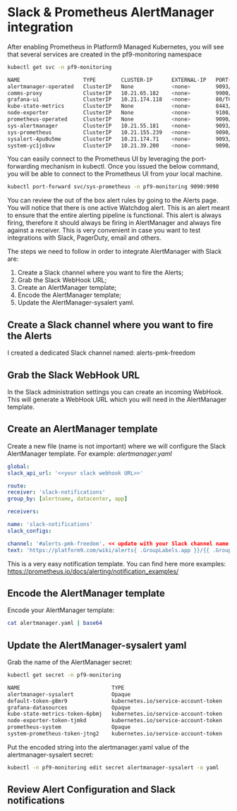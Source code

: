 # Slack & Prometheus AlertManager integration

After enabling Prometheus in Platform9 Managed Kubernetes, you will see that several services are created in the pf9-monitoring namespace
```bash
kubectl get svc -n pf9-monitoring
```
```bash
NAME                    TYPE        CLUSTER-IP      EXTERNAL-IP   PORT(S)                      AGE
alertmanager-operated   ClusterIP   None            <none>        9093/TCP,9094/TCP,9094/UDP   3d5h
comms-proxy             ClusterIP   10.21.65.182    <none>        9900/TCP                     3d5h
grafana-ui              ClusterIP   10.21.174.118   <none>        80/TCP                       3d5h
kube-state-metrics      ClusterIP   None            <none>        8443/TCP,8081/TCP            56d
node-exporter           ClusterIP   None            <none>        9100/TCP                     56d
prometheus-operated     ClusterIP   None            <none>        9090/TCP                     3d5h
sys-alertmanager        ClusterIP   10.21.55.181    <none>        9093/TCP                     3d5h
sys-prometheus          ClusterIP   10.21.155.239   <none>        9090/TCP                     3d5h
sysalert-4pu0u5me       ClusterIP   10.21.174.71    <none>        9093/TCP                     3d5h
system-yc1jobvw         ClusterIP   10.21.39.200    <none>        9090/TCP    
```
You can easily connect to the Prometheus UI by leveraging the port-forwarding mechanism in kubectl. Once you issued the below command, you will be able to connect to the Prometheus UI from your local machine.

```bash
kubectl port-forward svc/sys-prometheus -n pf9-monitoring 9090:9090
```
You can review the out of the box alert rules by going to the Alerts page.  You will notice that there is one active Watchdog alert. This is an alert meant to ensure that the entire alerting pipeline is functional. This alert is always firing, therefore it should always be firing in AlertManager and always fire against a receiver. This is very convenient in case you want to test integrations with Slack, PagerDuty, email and others.

The steps we need to follow in order to integrate AlertManager with Slack are:
1. Create a Slack channel where you want to fire the Alerts;
2. Grab the Slack WebHook URL;
3. Create an AlertManager template;
4. Encode the AlertManager template;
5. Update the AlertManager-sysalert yaml.

## Create a Slack channel where you want to fire the Alerts
I created a dedicated Slack channel named: alerts-pmk-freedom

## Grab the Slack WebHook URL
In the Slack administration settings you can create an incoming WebHook. This will generate a WebHook URL which you will need in the AlertManager template. 

## Create an AlertManager template
Create a new file (name is not important) where we will configure the Slack AlertManager template. For example: *alertmanager.yaml*

```yaml
global:
slack_api_url: '<<your slack webhook URL>>'

route:
receiver: 'slack-notifications'
group_by: [alertname, datacenter, app]

receivers:

name: 'slack-notifications'
slack_configs:

channel: '#alerts-pmk-freedom'. << update with your Slack channel name
text: 'https://platform9.com/wiki/alerts{ .GroupLabels.app }}/{{ .GroupLabels.alertname }}' << update with whatever you want to point to
```

This is a very easy notification template. You can find here more examples: https://prometheus.io/docs/alerting/notification_examples/

## Encode the AlertManager template
Encode your AlertManager template:

```bash
cat alertmanager.yaml | base64
```

## Update the AlertManager-sysalert yaml
Grab the name of the AlertManager secret:
```bash
kubectl get secret -n pf9-monitoring

NAME                             TYPE                                  DATA   AGE
alertmanager-sysalert            Opaque                                1      3d5h
default-token-g8mr9              kubernetes.io/service-account-token   3      56d
grafana-datasources              Opaque                                1      3d5h
kube-state-metrics-token-6pbmj   kubernetes.io/service-account-token   3      56d
node-exporter-token-tjmkd        kubernetes.io/service-account-token   3      56d
prometheus-system                Opaque                                1      3d5h
system-prometheus-token-jtng2    kubernetes.io/service-account-token   3      56d
```
Put the encoded string into the alertmanager.yaml value of the alertmanager-sysalert secret:

```bash
kubectl -n pf9-monitoring edit secret alertmanager-sysalert -o yaml
```

## Review Alert Configuration and Slack notifications

